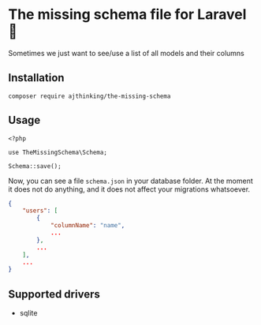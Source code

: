 # The missing schema file for Laravel :wrench:
Sometimes we just want to see/use a list of all models and their columns

## Installation

`composer require ajthinking/the-missing-schema`

## Usage

```
<?php

use TheMissingSchema\Schema;

Schema::save();
```

Now, you can see a file `schema.json` in your database folder. At the moment it does not do anything, and it does not affect your migrations whatsoever.

```json
{
    "users": [
        {
            "columnName": "name",
            ...
        },
        ...
    ],
    ...
}
```

## Supported drivers
* sqlite

